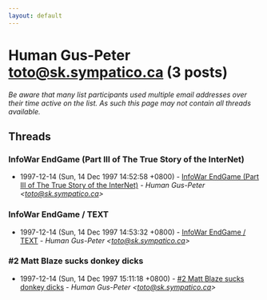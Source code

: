 ```yaml
---
layout: default
---
```


# Human Gus-Peter <toto@sk.sympatico.ca> (3 posts)

_Be aware that many list participants used multiple email addresses over their time active on the list. As such this page may not contain all threads available._

## Threads

### InfoWar EndGame (Part III of The True Story of the InterNet)
+ 1997-12-14 (Sun, 14 Dec 1997 14:52:58 +0800) - [InfoWar EndGame (Part III of The True Story of the InterNet)](/archive/1997/12/7e0f390a56f8c75175f8feb74587af27e8d714a5554a0cf0c1cfd1a57bec003b) - _Human Gus-Peter \<toto@sk.sympatico.ca\>_

### InfoWar EndGame / TEXT
+ 1997-12-14 (Sun, 14 Dec 1997 14:53:32 +0800) - [InfoWar EndGame / TEXT](/archive/1997/12/4d1835553b5d93c5ba4bbe9ee25f33ec23a2995d15f2ca5dad15e34bf2c8936c) - _Human Gus-Peter \<toto@sk.sympatico.ca\>_

### #2 Matt Blaze sucks donkey dicks
+ 1997-12-14 (Sun, 14 Dec 1997 15:11:18 +0800) - [#2 Matt Blaze sucks donkey dicks](/archive/1997/12/002635e4ec375a744b7d921e272f30d7202ae8132b3bcc66132c357c4d0cf359) - _Human Gus-Peter \<toto@sk.sympatico.ca\>_

